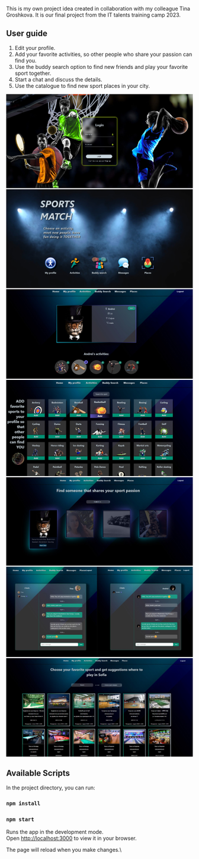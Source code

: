 This is my own project idea created in collaboration with my colleague Tina Groshkova.
It is our final project from the IT talents training camp 2023.

## User guide
1. Edit your profile.
2. Add your favorite activities, so other people who share your passion can find you.
3. Use the buddy search option to find new friends and play your favorite sport together.
4. Start a chat and discuss the details.
5. Use the catalogue to find new sport places in your city.

![loginPhoto](./src/images/loginPage.jpg)
![homePhoto](./src/images/homeScreen.jpg)
![profilePhoto](./src/images/profilePage.jpg)
![activitiesPhoto](./src/images/activitiesPage.jpg)
![buddySearchPhoto](./src/images/buddySearch.jpg)
![chatPhoto](./src/images/chatPage.jpg)
![placesPhoto](./src/images/placesPages.jpg)

## Available Scripts

In the project directory, you can run:

### `npm install`
### `npm start`

Runs the app in the development mode.\
Open [http://localhost:3000](http://localhost:3000) to view it in your browser.

The page will reload when you make changes.\
